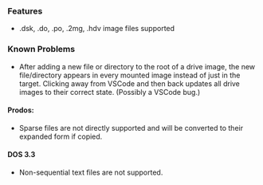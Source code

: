 
### Features

* .dsk, .do, .po, .2mg, .hdv image files supported

### Known Problems

* After adding a new file or directory to the root of a drive image, the new file/directory appears in every mounted image instead of just in the target.  Clicking away from VSCode and then back updates all drive images to their correct state.  (Possibly a VSCode bug.)

#### Prodos:

* Sparse files are not directly supported and will be converted to their expanded form if copied.

#### DOS 3.3

* Non-sequential text files are not supported.
